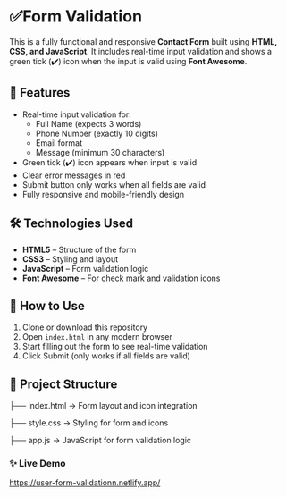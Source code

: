 # ✅Form Validation

This is a fully functional and responsive **Contact Form** built using **HTML, CSS, and JavaScript**. It includes real-time input validation and shows a green tick (✔️) icon when the input is valid using **Font Awesome**.

## 📌 Features
- Real-time input validation for:
  - Full Name (expects 3 words)
  - Phone Number (exactly 10 digits)
  - Email format
  - Message (minimum 30 characters)
- Green tick (✔️) icon appears when input is valid
- Clear error messages in red
- Submit button only works when all fields are valid
- Fully responsive and mobile-friendly design

## 🛠️ Technologies Used
- **HTML5** – Structure of the form
- **CSS3** – Styling and layout
- **JavaScript** – Form validation logic
- **Font Awesome** – For check mark and validation icons

## 🚀 How to Use
1. Clone or download this repository
2. Open `index.html` in any modern browser
3. Start filling out the form to see real-time validation
4. Click Submit (only works if all fields are valid)

## 📁 Project Structure
├── index.html → Form layout and icon integration

├── style.css → Styling for form and icons

├── app.js → JavaScript for form validation logic

### ✨ Live Demo 
https://user-form-validationn.netlify.app/
